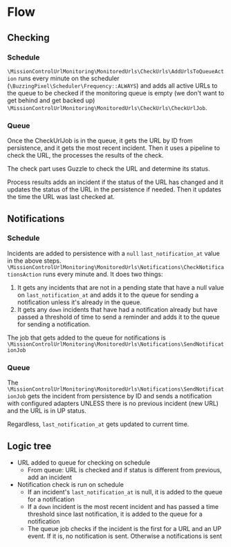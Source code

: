 # Flow

## Checking

### Schedule

`\MissionControlUrlMonitoring\MonitoredUrls\CheckUrls\AddUrlsToQueueAction` runs every minute on the scheduler (`\BuzzingPixel\Scheduler\Frequency::ALWAYS`) and adds all active URLs to the queue to be checked if the monitoring queue is empty (we don't want to get behind and get backed up) `\MissionControlUrlMonitoring\MonitoredUrls\CheckUrls\CheckUrlJob`.

### Queue

Once the CheckUrlJob is in the queue, it gets the URL by ID from persistence, and it gets the most recent incident. Then it uses a pipeline to check the URL, the processes the results of the check.

The check part uses Guzzle to check the URL and determine its status.

Process results adds an incident if the status of the URL has changed and it updates the status of the URL in the persistence if needed. Then it updates the time the URL was last checked at.

## Notifications

### Schedule

Incidents are added to persistence with a `null` `last_notification_at` value in the above steps. `\MissionControlUrlMonitoring\MonitoredUrls\Notifications\CheckNotificationsAction` runs every minute and. It does two things:

1. It gets any incidents that are not in a pending state that have a null value on `last_notification_at` and adds it to the queue for sending a notification unless it's already in the queue.
2. It gets any `down` incidents that have had a notification already but have passed a threshold of time to send a reminder and adds it to the queue for sending a notification.

The job that gets added to the queue for notifications is `\MissionControlUrlMonitoring\MonitoredUrls\Notifications\SendNotificationJob`

### Queue

The `\MissionControlUrlMonitoring\MonitoredUrls\Notifications\SendNotificationJob` gets the incident from persistence by ID and sends a notification with configured adapters UNLESS there is no previous incident (new URL) and the URL is in UP status.

Regardless, `last_notification_at` gets updated to current time.

## Logic tree

- URL added to queue for checking on schedule
    - From queue: URL is checked and if status is different from previous, add an incident
- Notification check is run on schedule
    - If an incident's `last_notification_at` is null, it is added to the queue for a notification
    - If a `down` incident is the most recent incident and has passed a time threshold since last notification, it is added to the queue for a notification
    - The queue job checks if the incident is the first for a URL and an UP event. If it is, no notification is sent. Otherwise a notifications is sent
